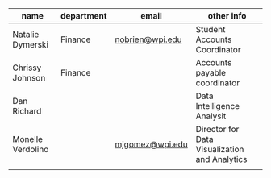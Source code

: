 | name | department | email | other info |
| ---- | ---- | ---- | ---- |
| Natalie Dymerski | Finance | nobrien@wpi.edu | Student Accounts Coordinator |
| Chrissy Johnson | Finance |  | Accounts payable coordinator |
| Dan Richard |  |  | Data Intelligence Analysit |
| Monelle Verdolino |  | mjgomez@wpi.edu | Director for Data Visualization and Analytics |
|  |  |  |  |

